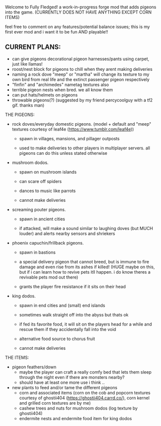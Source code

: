 Welcome to Fully Fledged! a work-in-progress forge mod that adds pigeons into the game. (CURRENTLY DOES NOT HAVE ANYTHING EXCEPT CORN ITEMS)

feel free to comment on any features/potential balance issues; this is my first ever mod and i want it to be fun AND playable!!

CURRENT PLANS:
- 
- can give pigeons decorational pigeon harnesses/pants using carpet, just like llamas!
- roost/nest block for pigeons to chill when they arent making deliveries
- naming a rock dove "meep" or "martha" will change its texture to my own bird from real life and the extinct passenger pigeon respectively
- "finfin" and "archimedes" nametag textures also
- terrible pigeon nests when bred. we all know them
- can put hats/helmets on pigeons
- throwable pigeons(?) (suggested by my friend percycoolguy with a tf2 gif. thanks man)

THE PIGEONS:
- rock doves/everyday domestic pigeons. (model + default and "meep" textures courtesy of leaf4e (https://www.tumblr.com/leaf4e))

  - spawn in villages, mansions, and pillager outposts

  - used to make deliveries to other players in multiplayer servers. all pigeons can do this unless stated otherwise
- mushroom dodos.

  - spawn on mushroom islands

  - can scare off spiders

  - dances to music like parrots

  - cannot make deliveries
- screaming pouter pigeons.

  - spawn in ancient cities

  - if attacked, will make a sound similar to laughing doves (but MUCH louder) and alerts nearby sensors and shriekers
- phoenix capuchin/frillback pigeons.

  - spawn in bastions

  - a special delivery pigeon that cannot breed, but is immune to fire damage and even rise from its ashes if killed! (HUGE maybe on this, but if i can learn how to revive pets itll happen. i do know theres a revivable pets mod out there)

  - grants the player fire resistance if it sits on their head
- king dodos.
 
  - spawn in end cities and (small) end islands

  - sometimes walk straight off into the abyss but thats ok

  - if fed its favorite food, it will sit on the players head for a while and rescue them if they accidentally fall into the void

  - alternative food source to chorus fruit

  - cannot make deliveries

THE ITEMS:
- pigeon feathers/down
  - maybe the player can craft a really comfy bed that lets them sleep through the night even if there are monsters nearby?
  - should have at least one more use i think ..
- new plants to feed and/or tame the different pigeons
  - corn and associated items (corn on the cob and popcorn textures courtesy of ghostii404 (https://ghostii404.carrd.co/), corn kernel and grilled corn textures are by me)
  - cashew trees and nuts for mushroom dodos (log texture by ghostii404)
  - endermite nests and endermite food item for king dodos
